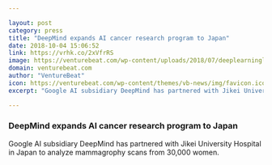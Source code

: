 ```yaml
---

layout: post
category: press
title: "DeepMind expands AI cancer research program to Japan"
date: 2018-10-04 15:06:52
link: https://vrhk.co/2xVfrRS
image: https://venturebeat.com/wp-content/uploads/2018/07/deeplearninglimits_VB_1200px_web1-magic.jpg?fit=2312%2C1736&strip=all
domain: venturebeat.com
author: "VentureBeat"
icon: https://venturebeat.com/wp-content/themes/vb-news/img/favicon.ico
excerpt: "Google AI subsidiary DeepMind has partnered with Jikei University Hospital in Japan to analyze mammagrophy scans from 30,000 women."

---
```


### DeepMind expands AI cancer research program to Japan

Google AI subsidiary DeepMind has partnered with Jikei University Hospital in Japan to analyze mammagrophy scans from 30,000 women.